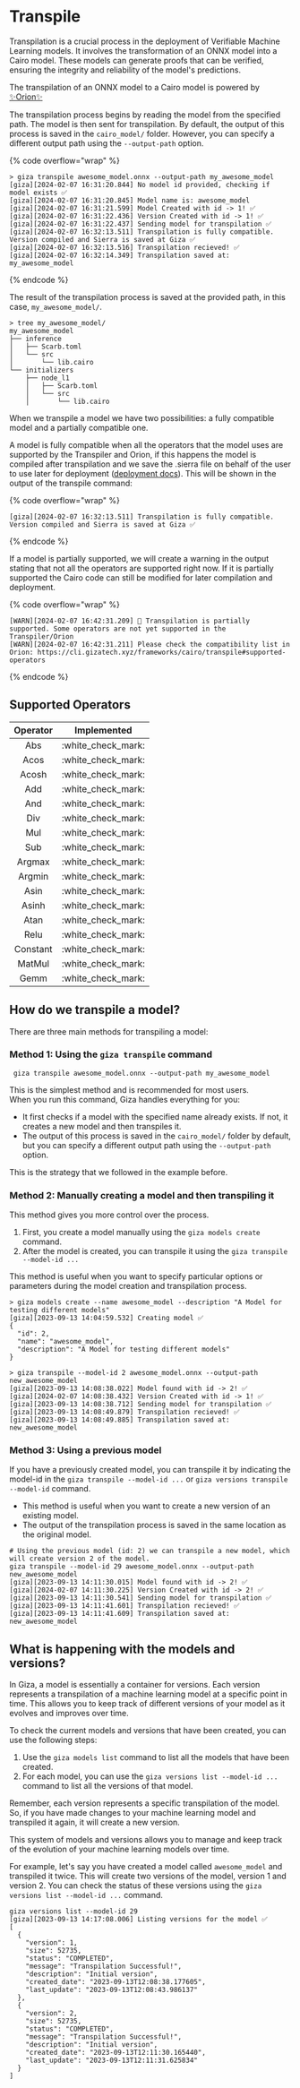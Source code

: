 # Transpile

Transpilation is a crucial process in the deployment of Verifiable Machine Learning models. It involves the transformation of an ONNX model into a Cairo model. These models can generate proofs that can be verified, ensuring the integrity and reliability of the model's predictions.

The transpilation of an ONNX model to a Cairo model is powered by [✨Orion✨](https://github.com/gizatechxyz/orion)

The transpilation process begins by reading the model from the specified path. The model is then sent for transpilation. By default, the output of this process is saved in the `cairo_model/` folder. However, you can specify a different output path using the `--output-path` option.

{% code overflow="wrap" %}
```console
> giza transpile awesome_model.onnx --output-path my_awesome_model
[giza][2024-02-07 16:31:20.844] No model id provided, checking if model exists ✅
[giza][2024-02-07 16:31:20.845] Model name is: awesome_model
[giza][2024-02-07 16:31:21.599] Model Created with id -> 1! ✅
[giza][2024-02-07 16:31:22.436] Version Created with id -> 1! ✅
[giza][2024-02-07 16:31:22.437] Sending model for transpilation ✅
[giza][2024-02-07 16:32:13.511] Transpilation is fully compatible. Version compiled and Sierra is saved at Giza ✅
[giza][2024-02-07 16:32:13.516] Transpilation recieved! ✅
[giza][2024-02-07 16:32:14.349] Transpilation saved at: my_awesome_model
```
{% endcode %}

The result of the transpilation process is saved at the provided path, in this case, `my_awesome_model/`.

```console
> tree my_awesome_model/
my_awesome_model
├── inference
│   ├── Scarb.toml
│   └── src
│       └── lib.cairo
└── initializers
    ├── node_l1
    │   ├── Scarb.toml
    │   └── src
    │       └── lib.cairo
```

When we transpile a model we have two possibilities: a fully compatible model and a partially compatible one.&#x20;

A model is fully compatible when all the operators that the model uses are supported by the Transpiler and Orion, if this happens the model is compiled after transpilation and we save the .sierra file on behalf of the user to use later for deployment ([deployment docs](../../resources/deployments.md)). This will be shown in the output of the transpile command:

{% code overflow="wrap" %}
```
[giza][2024-02-07 16:32:13.511] Transpilation is fully compatible. Version compiled and Sierra is saved at Giza ✅
```
{% endcode %}

If a model is partially supported, we will create a warning in the output stating that not all the operators are supported right now. If it is partially supported the Cairo code can still be modified for later compilation and deployment.&#x20;

{% code overflow="wrap" %}
```
[WARN][2024-02-07 16:42:31.209] 🔎 Transpilation is partially supported. Some operators are not yet supported in the Transpiler/Orion
[WARN][2024-02-07 16:42:31.211] Please check the compatibility list in Orion: https://cli.gizatech.xyz/frameworks/cairo/transpile#supported-operators
```
{% endcode %}

## Supported Operators

| Operator |      Implemented     |
| :------: | :------------------: |
|    Abs   | :white\_check\_mark: |
|   Acos   | :white\_check\_mark: |
|   Acosh  | :white\_check\_mark: |
|    Add   | :white\_check\_mark: |
|    And   | :white\_check\_mark: |
|    Div   | :white\_check\_mark: |
|    Mul   | :white\_check\_mark: |
|    Sub   | :white\_check\_mark: |
|  Argmax  | :white\_check\_mark: |
|  Argmin  | :white\_check\_mark: |
|   Asin   | :white\_check\_mark: |
|   Asinh  | :white\_check\_mark: |
|   Atan   | :white\_check\_mark: |
|   Relu   | :white\_check\_mark: |
| Constant | :white\_check\_mark: |
|  MatMul  | :white\_check\_mark: |
|   Gemm   | :white\_check\_mark: |

## How do we transpile a model?

There are three main methods for transpiling a model:

### **Method 1: Using the `giza transpile` command**

```
 giza transpile awesome_model.onnx --output-path my_awesome_model
```

This is the simplest method and is recommended for most users.\
When you run this command, Giza handles everything for you:

* It first checks if a model with the specified name already exists. If not, it creates a new model and then transpiles it.
* The output of this process is saved in the `cairo_model/` folder by default, but you can specify a different output path using the `--output-path` option.

This is the strategy that we followed in the example before.

### **Method 2: Manually creating a model and then transpiling it**

This method gives you more control over the process.

1. First, you create a model manually using the `giza models create` command.
2. After the model is created, you can transpile it using the `giza transpile --model-id ...`&#x20;

This method is useful when you want to specify particular options or parameters during the model creation and transpilation process.

```console
> giza models create --name awesome_model --description "A Model for testing different models"
[giza][2023-09-13 14:04:59.532] Creating model ✅ 
{
  "id": 2,
  "name": "awesome_model",
  "description": "A Model for testing different models"
}
```

```console
> giza transpile --model-id 2 awesome_model.onnx --output-path new_awesome_model
[giza][2023-09-13 14:08:38.022] Model found with id -> 2! ✅
[giza][2024-02-07 14:08:38.432] Version Created with id -> 1! ✅
[giza][2023-09-13 14:08:38.712] Sending model for transpilation ✅ 
[giza][2023-09-13 14:08:49.879] Transpilation recieved! ✅
[giza][2023-09-13 14:08:49.885] Transpilation saved at: new_awesome_model
```

### **Method 3: Using a previous model**

If you have a previously created model, you can transpile it by indicating the model-id in the `giza transpile --model-id ...` or `giza versions transpile --model-id` command.

* This method is useful when you want to create a new version of an existing model.
* The output of the transpilation process is saved in the same location as the original model.

```console
# Using the previous model (id: 2) we can transpile a new model, which will create version 2 of the model.
giza transpile --model-id 29 awesome_model.onnx --output-path new_awesome_model
[giza][2023-09-13 14:11:30.015] Model found with id -> 2! ✅
[giza][2024-02-07 14:11:30.225] Version Created with id -> 2! ✅
[giza][2023-09-13 14:11:30.541] Sending model for transpilation ✅ 
[giza][2023-09-13 14:11:41.601] Transpilation recieved! ✅
[giza][2023-09-13 14:11:41.609] Transpilation saved at: new_awesome_model
```

## What is happening with the models and versions?

In Giza, a model is essentially a container for versions. Each version represents a transpilation of a machine learning model at a specific point in time. This allows you to keep track of different versions of your model as it evolves and improves over time.

To check the current models and versions that have been created, you can use the following steps:

1. Use the `giza models list` command to list all the models that have been created.
2. For each model, you can use the `giza versions list --model-id ...` command to list all the versions of that model.

Remember, each version represents a specific transpilation of the model. So, if you have made changes to your machine learning model and transpiled it again, it will create a new version.

This system of models and versions allows you to manage and keep track of the evolution of your machine learning models over time.

For example, let's say you have created a model called `awesome_model` and transpiled it twice. This will create two versions of the model, version 1 and version 2. You can check the status of these versions using the `giza versions list --model-id ...` command.

```console
giza versions list --model-id 29
[giza][2023-09-13 14:17:08.006] Listing versions for the model ✅ 
[
  {
    "version": 1,
    "size": 52735,
    "status": "COMPLETED",
    "message": "Transpilation Successful!",
    "description": "Initial version",
    "created_date": "2023-09-13T12:08:38.177605",
    "last_update": "2023-09-13T12:08:43.986137"
  },
  {
    "version": 2,
    "size": 52735,
    "status": "COMPLETED",
    "message": "Transpilation Successful!",
    "description": "Initial version",
    "created_date": "2023-09-13T12:11:30.165440",
    "last_update": "2023-09-13T12:11:31.625834"
  }
]
```
